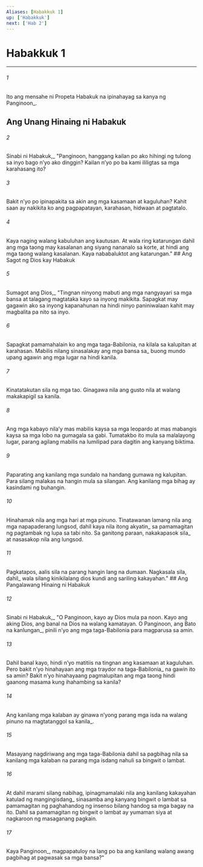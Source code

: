 ```yaml
---
Aliases: [Habakkuk 1]
up: ['Habakkuk']
next: ['Hab 2']
---
```

# Habakkuk 1

***






















###### 1 










Ito ang mensahe ni Propeta Habakuk na ipinahayag sa kanya ng Panginoon_.

## Ang Unang Hinaing ni Habakuk 





















###### 2 










Sinabi ni Habakuk,_ "Panginoon, hanggang kailan po ako hihingi ng tulong sa inyo bago nʼyo ako dinggin? Kailan nʼyo po ba kami ililigtas sa mga karahasang ito? 





















###### 3 










Bakit nʼyo po ipinapakita sa akin ang mga kasamaan at kaguluhan? Kahit saan ay nakikita ko ang pagpapatayan, karahasan, hidwaan at pagtatalo. 





















###### 4 










Kaya naging walang kabuluhan ang kautusan. At wala ring katarungan dahil ang mga taong may kasalanan ang siyang nananalo sa korte, at hindi ang mga taong walang kasalanan. Kaya nababaluktot ang katarungan." ## Ang Sagot ng Dios kay Habakuk 





















###### 5 










Sumagot ang Dios,_ "Tingnan ninyong mabuti ang mga nangyayari sa mga bansa at talagang magtataka kayo sa inyong makikita. Sapagkat may gagawin ako sa inyong kapanahunan na hindi ninyo paniniwalaan kahit may magbalita pa nito sa inyo. 





















###### 6 










Sapagkat pamamahalain ko ang mga taga-Babilonia, na kilala sa kalupitan at karahasan. Mabilis nilang sinasalakay ang mga bansa sa_ buong mundo upang agawin ang mga lugar na hindi kanila. 





















###### 7 










Kinatatakutan sila ng mga tao. Ginagawa nila ang gusto nila at walang makakapigil sa kanila. 





















###### 8 










Ang mga kabayo nilaʼy mas mabilis kaysa sa mga leopardo at mas mabangis kaysa sa mga lobo na gumagala sa gabi. Tumatakbo ito mula sa malalayong lugar, parang agilang mabilis na lumilipad para dagitin ang kanyang biktima. 





















###### 9 










Paparating ang kanilang mga sundalo na handang gumawa ng kalupitan. Para silang malakas na hangin mula sa silangan. Ang kanilang mga bihag ay kasindami ng buhangin. 





















###### 10 










Hinahamak nila ang mga hari at mga pinuno. Tinatawanan lamang nila ang mga napapaderang lungsod, dahil kaya nila itong akyatin_ sa pamamagitan ng pagtambak ng lupa sa tabi nito. Sa ganitong paraan, nakakapasok sila_ at nasasakop nila ang lungsod. 





















###### 11 










Pagkatapos, aalis sila na parang hangin lang na dumaan. Nagkasala sila, dahil_ wala silang kinikilalang dios kundi ang sariling kakayahan." ## Ang Pangalawang Hinaing ni Habakuk 





















###### 12 










Sinabi ni Habakuk,_ "O Panginoon, kayo ay Dios mula pa noon. Kayo ang aking Dios, ang banal na Dios na walang kamatayan. O Panginoon, ang Bato na kanlungan_, pinili nʼyo ang mga taga-Babilonia para magparusa sa amin. 





















###### 13 










Dahil banal kayo, hindi nʼyo matitiis na tingnan ang kasamaan at kaguluhan. Pero bakit nʼyo hinahayaan ang mga traydor na taga-Babilonia_ na gawin ito sa amin? Bakit nʼyo hinahayaang pagmalupitan ang mga taong hindi gaanong masama kung ihahambing sa kanila? 





















###### 14 










Ang kanilang mga kalaban ay ginawa nʼyong parang mga isda na walang pinuno na magtatanggol sa kanila_. 





















###### 15 










Masayang nagdiriwang ang mga taga-Babilonia dahil sa pagbihag nila sa kanilang mga kalaban na parang mga isdang nahuli sa bingwit o lambat. 





















###### 16 










At dahil marami silang nabihag, ipinagmamalaki nila ang kanilang kakayahan katulad ng mangingisdang_ sinasamba ang kanyang bingwit o lambat sa pamamagitan ng paghahandog ng insenso bilang handog sa mga bagay na ito. Dahil sa pamamagitan ng bingwit o lambat ay yumaman siya at nagkaroon ng masaganang pagkain. 





















###### 17 










Kaya Panginoon_, magpapatuloy na lang po ba ang kanilang walang awang pagbihag at pagwasak sa mga bansa?"
